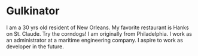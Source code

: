# Gulkinator
I am a 30 yrs old resident of New Orleans. My favorite restaurant is Hanks on St. Claude.  Try the corndogs!  I am originally from Philadelphia. I work as an administrator at a maritime engineering company. I aspire to work as developer in the future.
